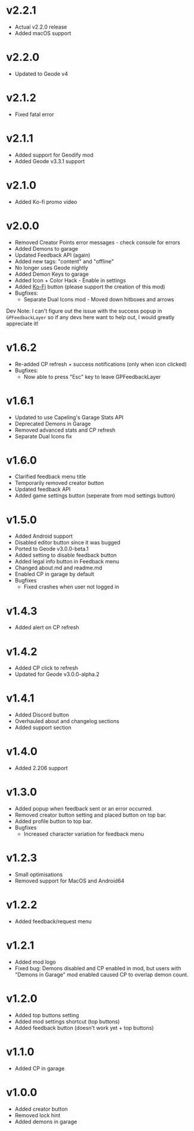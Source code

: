 # v2.2.1

- Actual v2.2.0 release
- Added macOS support

# v2.2.0

- Updated to Geode v4

# v2.1.2

- Fixed fatal error

# v2.1.1

- Added support for Geodify mod
- Added Geode v3.3.1 support

# v2.1.0

- Added Ko-fi promo video

# v2.0.0

- Removed Creator Points error messages - check console for errors
- Added Demons to garage
- Updated Feedback API (again)
- Added new tags: "content" and "offline"
- No longer uses Geode nightly
- Added Demon Keys to garage
- Added Icon + Color Hack - Enable in settings
- Added [Ko-Fi](https://ko-fi.com/omgrod) button (please support the creation of this mod)
- Bugfixes:
    - Separate Dual Icons mod - Moved down hitboxes and arrows

Dev Note: I can't figure out the issue with the success popup in `GPFeedbackLayer` so if any devs here want to help out, I would greatly appreciate it!

# v1.6.2

- Re-added CP refresh + success notifications (only when icon clicked)
- Bugfixes:
    - Now able to press "Esc" key to leave GPFeedbackLayer

# v1.6.1

- Updated to use Capeling's Garage Stats API
- Deprecated Demons in Garage
- Removed advanced stats and CP refresh
- Separate Dual Icons fix

# v1.6.0

- Clarified feedback menu title
- Temporarily removed creator button
- Updated feedback API
- Added game settings button (seperate from mod settings button)

# v1.5.0

- Added Android support
- Disabled editor button since it was bugged
- Ported to Geode v3.0.0-beta.1
- Added setting to disable feedback button
- Added legal info button in Feedback menu
- Changed about.md and readme.md
- Enabled CP in garage by default
- Bugfixes
    - Fixed crashes when user not logged in

# v1.4.3

- Added alert on CP refresh

# v1.4.2

- Added CP click to refresh
- Updated for Geode v3.0.0-alpha.2

# v1.4.1

- Added Discord button
- Overhauled about and changelog sections
- Added support section

# v1.4.0

- Added 2.206 support

# v1.3.0

- Added popup when feedback sent or an error occurred.
- Removed creator button setting and placed button on top bar.
- Added profile button to top bar.
- Bugfixes
    - Increased character variation for feedback menu

# v1.2.3

- Small optimisations
- Removed support for MacOS and Android64

# v1.2.2

- Added feedback/request menu

# v1.2.1

- Added mod logo
- Fixed bug: Demons disabled and CP enabled in mod, but users with "Demons in Garage" mod enabled caused CP to overlap demon count.

# v1.2.0

- Added top buttons setting
- Added mod settings shortcut (top buttons)
- Added feedback button (doesn't work yet + top buttons)

# v1.1.0

- Added CP in garage

# v1.0.0

- Added creator button
- Removed lock hint
- Added demons in garage
